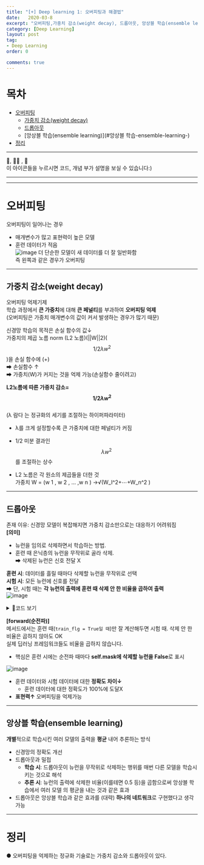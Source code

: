 ```yaml
---
title: "[+] Deep learning 1: 오버피팅과 해결법"
date:   2020-03-8
excerpt: "오버피팅,가중치 감소(weight decay), 드롭아웃, 앙상블 학습(ensemble learning)"
category: [Deep Learning]
layout: post
tag:
- Deep Learning
order: 0

comments: true
---
```



# 목차
- [오버피팅](#오버피팅)
  * [가중치 감소(weight decay)](#가중치-감소-weight-decay-)
  * [드롭아웃](#드롭아웃)
  * [앙상블 학습(ensemble learning)](#앙상블 학습-ensemble-learning-)
- [정리](#정리)






---



👀, 🤷‍♀️ , 📜    
이 아이콘들을 누르시면 코드, 개념 부가 설명을 보실 수 있습니다:)

----
----

# 오버피팅
오버피팅이 일어나는 경우    
- 매개변수가 많고 표현력이 높은 모델    
- 훈련 데이터가 적음     
![image](https://user-images.githubusercontent.com/76824611/128638516-3382b030-c7e7-41e1-a0b0-f7747066537b.png) 
더 단순한 모델이 새 데이터를 더 잘 일반화함     
즉 왼쪽과 같은 경우가 오버피팅     


----

## 가중치 감소(weight decay)
오버피팅 억제기제        
학습 과정에서 **큰 가중치**에 대해 **큰 페널티**를 부과하여 **오버피팅 억제**     
(오버피팅은 가중치 매개변수의 값이 커서 발생하는 경우가 많기 때문)         

신경망 학습의 목적은 손실 함수의 값↓     
가중치의 제곱 노름 norm (L2 노름)(||W||2)( $$1/2 λw^2$$)을 손실 함수에 (+)      
➡ 손실함수 ↑       
➡ 가중치(W)가 커지는 것을 억제 가능(손실함수 줄이려고)         
  
**L2노름에 따른 가중치 감소= $$1/2 λw^2$$**     
(λ 람다 는 정규화의 세기를 조절하는 하이퍼파라미터)         
* λ를 크게 설정할수록 큰 가중치에 대한 페널티가 커짐     
* 1/2 미분 결과인 $$λw^2$$를 조절하는 상수      

* L2 노름은 각 원소의 제곱들을 더한 것       
가중치 W = (w 1 , w 2 , … ,w n ) ->√(W_I^2+⋯+W_n^2 )


---


## 드롭아웃
존재 이유: 신경망 모델이 복잡해지면 가중치 감소만으로는 대응하기 어려워짐    
**[의미]**     
* 뉴런을 임의로 삭제하면서 학습하는 방법.             
* 훈련 때 은닉층의 뉴런을 무작위로 골라 삭제.      
➡  삭제된 뉴런은 신호 전달 X       

**훈련 시**: 데이터를 흘릴 때마다 삭제할 뉴런을 무작위로 선택     
**시험 시**: 모든 뉴런에 신호를 전달       
➡  단, 시험 때는 **각 뉴런의 출력에 훈련 때 삭제 안 한 비율을 곱하여 출력**      
![image](https://user-images.githubusercontent.com/76824611/128639006-e40191a8-27ee-4cf7-bc23-88e22f9c1e95.png)
 

<details>
<summary>👀코드 보기</summary>
<div markdown="1">
  
```python
class Dropout:
# self.mask는 x와 형상이 같은 배열을 무작위로 생성하고, 그 값이 
# dropout_ ratio보다 큰 원소만 True로 설정
def _ _init _ _(self, dropout _ratio = 0.5):
self.dropout _ratio = dropout _ratio 
self.mask = Non

def forward(self, x, train _flg = True): 
if train _flg:
self.mask = np.random.rand(*x.shape) > 
self.dropout _ratio 
return x * self.mask 
else:
return x * (1.0 - self.dropout _ratio)

# 역전파 때의 동작은 ReLU와 같음
# 즉, 순전파때 신호를 통과시키는 뉴런은 역전파 때도 신호를 그대로 통과시키고
# 순전파 때 통과시키지 않은 뉴런은 역전파 때도 신호를 차단
def backward(self, dout):
return dout * self.mask
```
  
</div>
</details>
  
**[forward(순전파)]**    
메서드에서는 훈련 때(```train_flg = True일 때```)만 잘 계산해두면 시험 때. 삭제 안 한 비율은 곱하지 않아도 OK      
실제 딥러닝 프레임워크들도 비율을 곱하지 않습니다.    
* 핵심은 훈련 시에는 순전파 때마다 **self.mask에 삭제할 뉴런을 False**로 표시       
 
![image](https://user-images.githubusercontent.com/76824611/128675347-7f54af52-f146-41ed-a391-225842b5281a.png)
* 훈련 데이터와 시험 데이터에 대한 **정확도 차이↓**      
   * 훈련 데이터에 대한 정확도가 100%에 도달X       
* **표현력↑** 오버피팅을 억제가능



----

## 앙상블 학습(ensemble learning)
**개별**적으로 학습시킨 여러 모델의 출력을 **평균** 내어 추론하는 방식        
* 신경망의 정확도 개선     
* 드롭아웃과 밀접
   * **학습 시**: 드롭아웃이 뉴런을 무작위로 삭제하는 행위를 매번 다른 모델을 학습시키는 것으로 해석         
   * **추론 시**: 뉴런의 출력에 삭제한 비율(이를테면 0.5 등)을 곱함으로써 앙상블 학습에서 여러 모델
의 평균을 내는 것과 같은 효과       
* 드롭아웃은 앙상블 학습과 같은 효과를 (대략) **하나의 네트워크**로 구현했다고 생각 가능    



  



----

# 정리      
● 오버피팅을 억제하는 정규화 기술로는 가중치 감소와 드롭아웃이 있다.        
  
